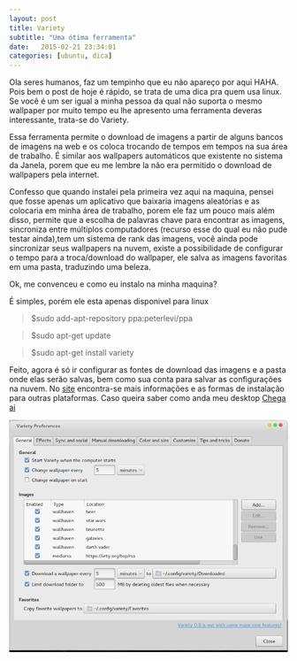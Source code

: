 ```yaml
---
layout: post
title: Variety
subtitle: "Uma ótima ferramenta"
date:   2015-02-21 23:34:01
categories: [ubuntu, dica]
---
```


Ola seres humanos, faz um tempinho que eu não apareço por aqui HAHA. Pois bem o post de hoje é rápido, se trata de uma dica pra quem usa linux. Se você é um ser igual a minha pessoa da qual não suporta o mesmo wallpaper por muito tempo eu lhe apresento uma ferramenta deveras interessante, trata-se do Variety.

Essa ferramenta permite o download de imagens a partir de alguns bancos de imagens na web e os coloca trocando de tempos em tempos na sua área de trabalho. É similar aos wallpapers automáticos que existente no sistema da Janela, porem que eu me lembre la não era permitido o download de wallpapers pela internet.

Confesso que quando instalei pela primeira vez aqui na maquina, pensei que fosse apenas um aplicativo que baixaria imagens aleatórias e as colocaria em minha área de trabalho, porem ele faz um pouco mais além disso, permite que a escolha de palavras chave para encontrar as imagens, sincroniza entre múltiplos computadores (recurso esse do qual eu não pude testar ainda),tem um sistema de rank das imagens, você ainda pode sincronizar seus wallpapers na nuvem, existe a possibilidade de configurar o tempo para a troca/download do wallpaper, ele salva as imagens favoritas em uma pasta, traduzindo uma beleza.



Ok, me convenceu e como eu instalo na minha maquina?

É simples, porém ele esta apenas disponivel para linux


>$sudo add-apt-repository ppa:peterlevi/ppa

>$sudo apt-get update

>$sudo apt-get install variety

Feito, agora é só ir configurar as fontes de download das imagens e a pasta onde elas serão salvas, bem como sua conta para salvar as configurações na nuvem.
No [site](https://vrty.org/help) encontra-se mais informações e as formas de instalação para outras plataformas. Caso queira saber como anda meu desktop [Chega ai](https://vrty.org/user/~luandryl)

![preferencias](../img/_posts/preferencias-variety.png "preferencias")

